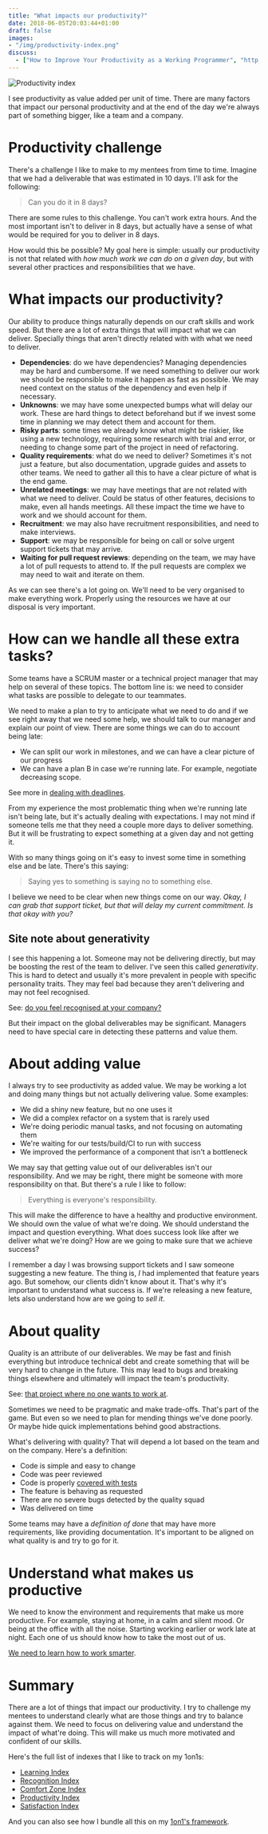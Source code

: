 ```yaml
---
title: "What impacts our productivity?"
date: 2018-06-05T20:03:44+01:00
draft: false
images:
- "/img/productivity-index.png"
discuss:
  - ["How to Improve Your Productivity as a Working Programmer", "http://malisper.me/how-to-improve-your-productivity-as-a-working-programmer/"]
---
```


![Productivity index](/img/productivity-index.png)

I see productivity as value added per unit of time. There are many factors that
impact our personal productivity and at the end of the day we're always part
of something bigger, like a team and a company.

<!--more-->

# Productivity challenge

There's a challenge I like to make to my mentees from time to time. Imagine that
we had a deliverable that was estimated in 10 days. I'll ask for the following:

> Can you do it in 8 days?

There are some rules to this challenge. You can't work extra hours. And the most
important isn't to deliver in 8 days, but actually have a sense of what would
be required for you to deliver in 8 days.

How would this be possible? My goal here is simple: usually our productivity
is not that related with _how much work we can do on a given day_, but with
several other practices and responsibilities that we have.

# What impacts our productivity?

Our ability to produce things naturally depends on our craft skills and work speed. But
there are a lot of extra things that will impact what we can deliver. Specially
things that aren't directly related with with what we need to deliver.

* **Dependencies**: do we have dependencies? Managing dependencies may be hard
  and cumbersome. If we need something to deliver our work we should be
  responsible to make it happen as fast as possible. We may need context on the
  status of the dependency and even help if necessary.
* **Unknowns**: we may have some unexpected bumps what will delay our work.
  These are hard things to detect beforehand but if we invest some time in
  planning we may detect them and account for them.
* **Risky parts**: some times we already know what might be riskier, like using
  a new technology, requiring some research with trial and error, or needing
  to change some part of the project in need of refactoring.
* **Quality requirements**: what do we need to deliver? Sometimes it's not just
  a feature, but also documentation, upgrade guides and assets to other teams.
  We need to gather all this to have a clear picture of what is the end game.
* **Unrelated meetings**: we may have meetings that are not related with what
  we need to deliver. Could be status of other features, decisions to make,
  even all hands meetings. All these impact the time we have to work and we
  should account for them.
* **Recruitment**: we may also have recruitment responsibilities, and need to
  make interviews.
* **Support**: we may be responsible for being on call or solve urgent support
  tickets that may arrive.
* **Waiting for pull request reviews**: depending on the team, we may have a lot
  of pull requests to attend to. If the pull requests are complex we may need
  to wait and iterate on them.

As we can see there's a lot going on. We'll need to be very organised to make
everything work. Properly using the resources we have at our disposal is very
important.

# How can we handle all these extra tasks?

Some teams have a SCRUM master or a technical project manager that may help on
several of these topics. The bottom line is: we need to consider what tasks are
possible to delegate to our teammates.

We need to make a plan to try to anticipate what we need to do and if we see
right away that we need some help, we should talk to our manager and explain
our point of view. There are some things we can do to account being late:

* We can split our work in milestones, and we can have a clear picture of our
  progress
* We can have a plan B in case we're running late. For example, negotiate
  decreasing scope.

See more in [dealing with deadlines](/post/dealing-with-deadlines/).

From my experience the most problematic thing when we're running late isn't
being late, but it's actually dealing with expectations. I may not mind if someone
tells me that they need a couple more days to deliver something. But it will
be frustrating to expect something at a given day and not getting it.

With so many things going on it's easy to invest some time in something else
and be late. There's this saying:

> Saying yes to something is saying no to something else.

I believe we need to be clear when new things come on our way. _Okay, I can grab
that support ticket, but that will delay my current commitment. Is that okay
with you?_

## Site note about generativity

I see this happening a lot. Someone may not be delivering directly, but may be
boosting the rest of the team to deliver. I've seen this called _generativity_.
This is hard to detect and usually it's more prevalent in people with specific
personality traits. They may feel bad because they aren't delivering and may
not feel recognised.

See: [do you feel recognised at your company?](/post/recognition-index/)

But their impact on the global deliverables may be significant. Managers need
to have special care in detecting these patterns and value them.

# About adding value

I always try to see productivity as added value. We may be working a lot and
doing many things but not actually delivering value. Some examples:

* We did a shiny new feature, but no one uses it
* We did a complex refactor on a system that is rarely used
* We're doing periodic manual tasks, and not focusing on automating them
* We're waiting for our tests/build/CI to run with success
* We improved the performance of a component that isn't a bottleneck

We may say that getting value out of our deliverables isn't our responsibility.
And we may be right, there might be someone with more responsibility on that.
But there's a rule I like to follow:

> Everything is everyone's responsibility.

This will make the difference to have a healthy and productive environment. We
should own the value of what we're doing. We should understand the impact and
question everything. What does success look like after we deliver what we're
doing? How are we going to make sure that we achieve success?

I remember a day I was browsing support tickets and I saw someone suggesting
a new feature. The thing is, _I_ had implemented that feature years ago. But
somehow, our clients didn't know about it. That's why it's important to understand
what success is. If we're releasing a new feature, lets also understand how
are we going to _sell it_.

# About quality

Quality is an attribute of our deliverables. We may be fast and finish everything
but introduce technical debt and create something that will be very hard to
change in the future. This may lead to bugs and breaking things elsewhere and
ultimately will impact the team's productivity.

See: [that project where no one wants to work at](/post/project-no-one-wants-to-work-at/).

Sometimes we need to be pragmatic and make trade-offs. That's part of the game.
But even so we need to plan for mending things we've done poorly. Or maybe hide
quick implementations behind good abstractions.

What's delivering with quality? That will depend a lot based on the team and
on the company. Here's a definition:

* Code is simple and easy to change
* Code was peer reviewed
* Code is properly [covered with tests](/post/100-percent-test-coverage/)
* The feature is behaving as requested
* There are no severe bugs detected by the quality squad
* Was delivered on time

Some teams may have a _definition of done_ that may have more requirements, like
providing documentation. It's important to be aligned on what quality is and
try to go for it.

# Understand what makes us productive

We need to know the environment and requirements that make us more productive.
For example, staying at home, in a calm and silent mood. Or being at the office
with all the noise. Starting working earlier or work late at night. Each one of us
should know how to take the most out of us.

[We need to learn how to work smarter](/post/work-smart-vs-work-hard/).

# Summary

There are a lot of things that impact our productivity. I try to challenge my
mentees to understand clearly what are those things and try to balance against
them. We need to focus on delivering value and understand the impact of what're
doing. This will make us much more motivated and confident of our skills.

Here's the full list of indexes that I like to track on my 1on1s:

* [Learning Index](/post/learning-index/)
* [Recognition Index](/post/recognition-index/)
* [Comfort Zone Index](/post/comfort-zone-index/)
* [Productivity Index](/post/productivity-index/)
* [Satisfaction Index](/post/satisfaction-index/)

And you can also see how I bundle all this on my [1on1's framework](/post/1on1-framework).
